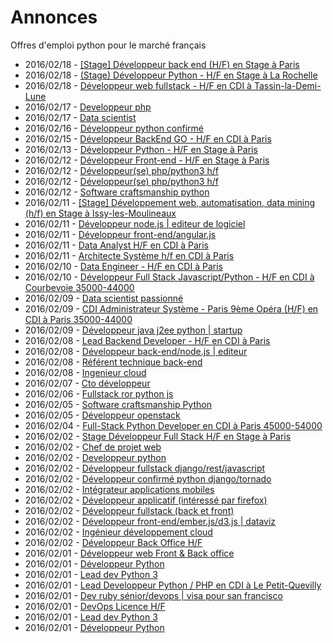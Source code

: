 # Annonces

Offres d'emploi python pour le marché français

* 2016/02/18 - [[Stage] Développeur back end (H/F) en Stage à Paris](http://pyjobs.fr/job/1128/stage-developpeur-back-end-h-f-en-stage-a-paris "[Stage] Développeur back end (H/F) en Stage à Paris")
* 2016/02/18 - [(Stage) Développeur Python - H/F en Stage à La Rochelle](http://pyjobs.fr/job/1127/stage-developpeur-python-h-f-en-stage-a-la-rochelle "(Stage) Développeur Python - H/F en Stage à La Rochelle")
* 2016/02/18 - [Développeur web fullstack - H/F en CDI à Tassin-la-Demi-Lune](http://pyjobs.fr/job/1126/developpeur-web-fullstack-h-f-en-cdi-a-tassin-la-demi-lune "Développeur web fullstack - H/F en CDI à Tassin-la-Demi-Lune")
* 2016/02/17 - [Developpeur php](http://pyjobs.fr/job/1129/developpeur-php "Developpeur php")
* 2016/02/17 - [Data scientist](http://pyjobs.fr/job/1134/data-scientist "Data scientist")
* 2016/02/16 - [Développeur python confirmé](http://pyjobs.fr/job/1133/developpeur-python-confirme "Développeur python confirmé")
* 2016/02/15 - [Développeur BackEnd GO - H/F en CDI à Paris](http://pyjobs.fr/job/1125/developpeur-backend-go-h-f-en-cdi-a-paris "Développeur BackEnd GO - H/F en CDI à Paris")
* 2016/02/13 - [Développeur Python - H/F en Stage à Paris](http://pyjobs.fr/job/1124/developpeur-python-h-f-en-stage-a-paris "Développeur Python - H/F en Stage à Paris")
* 2016/02/12 - [Développeur Front-end - H/F en Stage à Paris](http://pyjobs.fr/job/1120/developpeur-front-end-h-f-en-stage-a-paris "Développeur Front-end - H/F en Stage à Paris")
* 2016/02/12 - [Développeur(se) php/python3 h/f](http://pyjobs.fr/job/1123/developpeur-se-php-python3-h-f "Développeur(se) php/python3 h/f")
* 2016/02/12 - [Développeur(se) php/python3 h/f](http://pyjobs.fr/job/1122/developpeur-se-php-python3-h-f "Développeur(se) php/python3 h/f")
* 2016/02/12 - [Software craftsmanship python](http://pyjobs.fr/job/1121/software-craftsmanship-python "Software craftsmanship python")
* 2016/02/11 - [[Stage] Développement web, automatisation, data mining (h/f) en Stage à Issy-les-Moulineaux](http://pyjobs.fr/job/1119/stage-developpement-web-automatisation-data-mining-h-f-en-stage-a-issy-les-moulineaux "[Stage] Développement web, automatisation, data mining (h/f) en Stage à Issy-les-Moulineaux")
* 2016/02/11 - [Développeur node.js | editeur de logiciel](http://pyjobs.fr/job/1132/developpeur-node-js-editeur-de-logiciel "Développeur node.js | editeur de logiciel")
* 2016/02/11 - [Développeur front-end/angular.js](http://pyjobs.fr/job/1131/developpeur-front-end-angular-js "Développeur front-end/angular.js")
* 2016/02/11 - [Data Analyst H/F en CDI à Paris](http://pyjobs.fr/job/1118/data-analyst-h-f-en-cdi-a-paris "Data Analyst H/F en CDI à Paris")
* 2016/02/11 - [Architecte Système h/f en CDI à Paris](http://pyjobs.fr/job/1117/architecte-systeme-h-f-en-cdi-a-paris "Architecte Système h/f en CDI à Paris")
* 2016/02/10 - [Data Engineer - H/F en CDI à Paris](http://pyjobs.fr/job/1104/data-engineer-h-f-en-cdi-a-paris "Data Engineer - H/F en CDI à Paris")
* 2016/02/10 - [Développeur Full Stack Javascript/Python - H/F en CDI à Courbevoie 35000-44000](http://pyjobs.fr/job/1103/developpeur-full-stack-javascript-python-h-f-en-cdi-a-courbevoie-35000-44000 "Développeur Full Stack Javascript/Python - H/F en CDI à Courbevoie 35000-44000")
* 2016/02/09 - [Data scientist passionné](http://pyjobs.fr/job/1130/data-scientist-passionne "Data scientist passionné")
* 2016/02/09 - [CDI Administrateur Système - Paris 9ème Opéra (H/F) en CDI à Paris 35000-44000](http://pyjobs.fr/job/1102/cdi-administrateur-systeme-paris-9eme-opera-h-f-en-cdi-a-paris-35000-44000 "CDI Administrateur Système - Paris 9ème Opéra (H/F) en CDI à Paris 35000-44000")
* 2016/02/09 - [Développeur java j2ee python | startup](http://pyjobs.fr/job/1139/developpeur-java-j2ee-python-startup "Développeur java j2ee python | startup")
* 2016/02/08 - [Lead Backend Developer - H/F en CDI à Paris](http://pyjobs.fr/job/1101/lead-backend-developer-h-f-en-cdi-a-paris "Lead Backend Developer - H/F en CDI à Paris")
* 2016/02/08 - [Développeur back-end/node.js | editeur](http://pyjobs.fr/job/1138/developpeur-back-end-node-js-editeur "Développeur back-end/node.js | editeur")
* 2016/02/08 - [Référent technique back-end](http://pyjobs.fr/job/1137/referent-technique-back-end "Référent technique back-end")
* 2016/02/08 - [Ingenieur cloud](http://pyjobs.fr/job/1136/ingenieur-cloud "Ingenieur cloud")
* 2016/02/07 - [Cto développeur](http://pyjobs.fr/job/1135/cto-developpeur "Cto développeur")
* 2016/02/06 - [Fullstack ror python js](http://pyjobs.fr/job/1144/fullstack-ror-python-js "Fullstack ror python js")
* 2016/02/05 - [Software craftsmanship Python](http://pyjobs.fr/job/1100/software-craftsmanship-python "Software craftsmanship Python")
* 2016/02/05 - [Développeur openstack](http://pyjobs.fr/job/1143/developpeur-openstack "Développeur openstack")
* 2016/02/04 - [Full-Stack Python Developer en CDI à Paris 45000-54000](http://pyjobs.fr/job/1099/full-stack-python-developer-en-cdi-a-paris-45000-54000 "Full-Stack Python Developer en CDI à Paris 45000-54000")
* 2016/02/02 - [Stage Développeur Full Stack H/F en Stage à Paris](http://pyjobs.fr/job/637/stage-developpeur-full-stack-h-f-en-stage-a-paris "Stage Développeur Full Stack H/F en Stage à Paris")
* 2016/02/02 - [Chef de projet web](http://pyjobs.fr/job/1142/chef-de-projet-web "Chef de projet web")
* 2016/02/02 - [Developpeur python](http://pyjobs.fr/job/1141/developpeur-python "Developpeur python")
* 2016/02/02 - [Développeur fullstack django/rest/javascript](http://pyjobs.fr/job/1140/developpeur-fullstack-django-rest-javascript "Développeur fullstack django/rest/javascript")
* 2016/02/02 - [Développeur confirmé python django/tornado](http://pyjobs.fr/job/1193/developpeur-confirme-python-django-tornado "Développeur confirmé python django/tornado")
* 2016/02/02 - [Intégrateur applications mobiles](http://pyjobs.fr/job/1192/integrateur-applications-mobiles "Intégrateur applications mobiles")
* 2016/02/02 - [Développeur applicatif (intéressé par firefox)](http://pyjobs.fr/job/1191/developpeur-applicatif-interesse-par-firefox "Développeur applicatif (intéressé par firefox)")
* 2016/02/02 - [Développeur fullstack (back et front)](http://pyjobs.fr/job/1190/developpeur-fullstack-back-et-front "Développeur fullstack (back et front)")
* 2016/02/02 - [Développeur front-end/ember.js/d3.js | dataviz](http://pyjobs.fr/job/1189/developpeur-front-end-ember-js-d3-js-dataviz "Développeur front-end/ember.js/d3.js | dataviz")
* 2016/02/02 - [Ingénieur développement cloud](http://pyjobs.fr/job/1188/ingenieur-developpement-cloud "Ingénieur développement cloud")
* 2016/02/02 - [Développeur Back Office H/F](http://pyjobs.fr/job/65/developpeur-back-office-h-f "Développeur Back Office H/F")
* 2016/02/01 - [Développeur web Front & Back office](http://pyjobs.fr/job/638/developpeur-web-front-back-office "Développeur web Front & Back office")
* 2016/02/01 - [Développeur Python](http://pyjobs.fr/job/643/developpeur-python "Développeur Python")
* 2016/02/01 - [Lead dev Python 3](http://pyjobs.fr/job/642/lead-dev-python-3 "Lead dev Python 3")
* 2016/02/01 - [Lead Developpeur Python / PHP en CDI à Le Petit-Quevilly](http://pyjobs.fr/job/2/lead-developpeur-python-php-en-cdi-a-le-petit-quevilly "Lead Developpeur Python / PHP en CDI à Le Petit-Quevilly")
* 2016/02/01 - [Dev ruby sénior/devops | visa pour san francisco](http://pyjobs.fr/job/1187/dev-ruby-senior-devops-visa-pour-san-francisco "Dev ruby sénior/devops | visa pour san francisco")
* 2016/02/01 - [DevOps Licence H/F](http://pyjobs.fr/job/116/devops-licence-h-f "DevOps Licence H/F")
* 2016/02/01 - [Lead dev Python 3](http://pyjobs.fr/job/73/lead-dev-python-3 "Lead dev Python 3")
* 2016/02/01 - [Développeur Python](http://pyjobs.fr/job/71/developpeur-python "Développeur Python")

